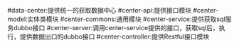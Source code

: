 #data-center:提供统一的获取数据中心
#center-api:提供接口模块
#center-model:实体类模块
#center-commons:通用模块
#center-service:提供获取sql服务dubbo接口
#center-server:调用center-service提供的接口，获取sql后，执行，提供数据出口的dubbo接口
#center-controller:提供Restful接口模块